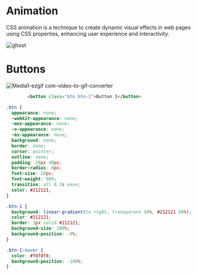 # Animation

CSS animation is a technique to create dynamic visual effects in web pages using CSS properties, enhancing user experience and interactivity.

![ghost](https://github.com/stefanoturcarelli/animation/assets/67341828/855030c9-a804-46ef-93b9-81084623d12b)

# Buttons

![Media1-ezgif com-video-to-gif-converter](https://github.com/stefanoturcarelli/css-animation/assets/67341828/f7337398-1650-4762-ac3a-f5690c694e80)



```html
		<button class="btn btn-1">Button 1</button>
```

```css
.btn {
  appearance: none;
  -webkit-appearance: none;
  -moz-appearance: none;
  -o-appearance: none;
  -ms-appearance: none;
  background: none;
  border: none;
  cursor: pointer;
  outline: none;
  padding: 20px 40px;
  border-radius: 8px;
  font-size: 28px;
  font-weight: 600;
  transition: all 0.3s ease;
  color: #212121;
}

.btn-1 {
  background: linear-gradient(to right, transparent 50%, #212121 50%);
  color: #212121;
  border: 3px solid #212121;
  background-size: 200%;
  background-position: -0%;
}

.btn-1:hover {
  color: #f8f8f8;
  background-position: -100%;
}
```
